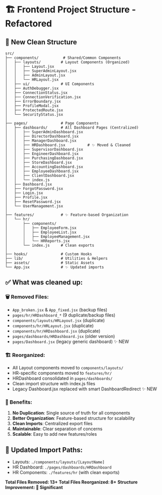 # 🏗️ Frontend Project Structure - Refactored

## 📂 New Clean Structure

```
src/
├── components/           # Shared/Common Components
│   ├── layouts/         # Layout Components (Organized)
│   │   ├── Layout.jsx
│   │   ├── SuperAdminLayout.jsx
│   │   ├── AdminLayout.jsx
│   │   └── HRLayout.jsx
│   ├── ui/              # UI Components
│   ├── AuthDebugger.jsx
│   ├── ConnectionStatus.jsx
│   ├── ConnectionVerification.jsx
│   ├── ErrorBoundary.jsx
│   ├── ProfileModal.jsx
│   ├── ProtectedRoute.jsx
│   └── SecurityStatus.jsx
│
├── pages/               # Page Components
│   ├── dashboards/      # All Dashboard Pages (Centralized)
│   │   ├── SuperAdminDashboard.jsx
│   │   ├── DirectorDashboard.jsx
│   │   ├── ManagerDashboard.jsx
│   │   ├── HRDashboard.jsx          # ✨ Moved & Cleaned
│   │   ├── SupervisorDashboard.jsx
│   │   ├── EngineerDashboard.jsx
│   │   ├── PurchasingDashboard.jsx
│   │   ├── StoreDashboard.jsx
│   │   ├── AccountingDashboard.jsx
│   │   ├── EmployeeDashboard.jsx
│   │   ├── ClientDashboard.jsx
│   │   └── index.js
│   ├── Dashboard.jsx
│   ├── ForgotPassword.jsx
│   ├── Login.jsx
│   ├── Profile.jsx
│   ├── ResetPassword.jsx
│   └── UserManagement.jsx
│
├── features/            # ✨ Feature-based Organization
│   └── hr/
│       ├── components/
│       │   ├── EmployeeForm.jsx
│       │   ├── EmployeeList.jsx
│       │   ├── EmployeeManagement.jsx
│       │   └── HRReports.jsx
│       └── index.js     # Clean exports
│
├── hooks/               # Custom Hooks
├── lib/                 # Utilities & Helpers
├── assets/              # Static Assets
└── App.jsx              # ✨ Updated imports
```

## ✅ What was cleaned up:

### 🗑️ Removed Files:
- `App_broken.jsx` & `App_fixed.jsx` (backup files)
- `pages/hr/HRDashboard_*` (9 duplicate/backup files)
- `components/layouts/HRLayout.jsx` (duplicate)
- `components/hr/HRLayout.jsx` (duplicate)
- `components/hr/HRDashboard.jsx` (duplicate)
- `pages/dashboards/HRDashboard.jsx` (older version)
- `pages/Dashboard.jsx` (legacy generic dashboard) ✨ NEW

### 🏗️ Reorganized:
- All Layout components moved to `components/layouts/`
- HR-specific components moved to `features/hr/`
- HRDashboard consolidated in `pages/dashboards/`
- Clean import structure with index.js files
- Legacy Dashboard.jsx replaced with smart DashboardRedirect ✨ NEW

### 🎯 Benefits:
1. **No Duplication**: Single source of truth for all components
2. **Better Organization**: Feature-based structure for scalability
3. **Clean Imports**: Centralized export files
4. **Maintainable**: Clear separation of concerns
5. **Scalable**: Easy to add new features/roles

## 🔧 Updated Import Paths:
- Layouts: `./components/layouts/[LayoutName]`
- HR Dashboard: `./pages/dashboards/HRDashboard`
- HR Components: `./features/hr` (with clean exports)

**Total Files Removed: 13+**
**Total Files Reorganized: 8+**
**Structure Improvement: 🚀 Significant**
